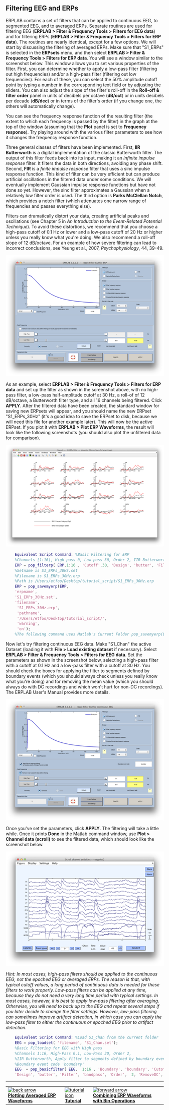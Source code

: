 ## Filtering EEG and ERPs
ERPLAB contains a set of filters that can be applied to continuous EEG, to segmented EEG, and to averaged ERPs.  Separate routines are used for filtering EEG (**ERPLAB > Filter & Frequency Tools >  Filters for EEG data**) and for filtering ERPs (**ERPLAB > Filter & Frequency Tools > Filters for ERP data**).  The routines are nearly identical, except for a few options.  We will start by discussing the filtering of averaged ERPs.  Make sure that "S1_ERPs" is selected in the **ERPsets** menu, and then select **ERPLAB > Filter & Frequency Tools > Filters for ERP data**. You will see a window similar to the screenshot below.  This window allows you to set various properties of the filter.  First, you can determine whether to apply a low-pass filter (filtering out high frequencies) and/or a high-pass filter (filtering out low frequencies).  For each of these, you can select the 50% amplitude cutoff point by typing a number in the corresponding text field or by adjusting the sliders.  You can also adjust the slope of the filter's roll-off in the **Roll-off & filter order** panel in units of decibels per octave (**dB/oct**) or in units decibels per decade (**dB/dec**) or in terms of the filter's order (if you change one, the others will automatically change).

You can see the frequency response function of the resulting filter (the extent to which each frequency is passed by the filter) in the graph at the top of the window (assuming that the **Plot** panel is set to **Frequency response**).  Try playing around with the various filter parameters to see how it changes the frequency response function.

Three general classes of filters have been implemented.  First, **IIR Butterworth** is a digital implementation of the classic Butterworth filter.  The output of this filter feeds back into its input, making it an _infinite impulse response_ filter.  It filters the data in both directions, avoiding any phase shift.  Second, **FIR** is a _finite impulse response_ filter that uses a sinc impulse response function.  This kind of filter can be very efficient but can produce artificial oscillations in the filtered data under some conditions.  We will eventually implement Gaussian impulse response functions but have not done so yet.  However, the sinc filter approximates a Gaussian when a relatively low filter order is used.  The third option is **Parks McClellan Notch**, which provides a notch filter (which attenuates one narrow range of frequencies and passes everything else).

Filters can dramatically distort your data, creating artificial peaks and oscillations (see Chapter 5 in _An Introduction to the Event-Related Potential Technique_).  To avoid these distortions, we recommend that you choose a high-pass cutoff of 0.1 Hz or lower and a low-pass cutoff of 20 Hz or higher unless you really know what you're doing.  We also recommend a roll-off slope of 12 dB/octave.  For an example of how severe filtering can lead to incorrect conclusions, see Yeung et al., 2007, _Psychophysiology_, 44, 39-49.

![GUI](./images/Tutorial/Tutorial_Filtering-EEG-and-ERPs_1.png)

As an example, select **ERPLAB > Filter & Frequency Tools > Filters for ERP data** and set up the filter as shown in the screenshot above, with no high-pass filter, a low-pass half-amplitude cutoff at 30 Hz, a roll-of of 12 dB/octave, a Butterworth filter type, and all 16 channels being filtered.  Click **APPLY**.  After the filtered data have been created, the standard window for saving new ERPsets will appear, and you should name the new ERPset "S1_ERPs_30Hz" (it's a good idea to save the ERPset to disk, because we will need this file for another example later).  This will now be the active ERPset.  If you plot it with **ERPLAB > Plot ERP Waveforms**, the result will look like the following screenshots (you should also plot the unfiltered data for comparison).

![GUI](./images/Tutorial/Tutorial_Filtering-EEG-and-ERPs_2.png)

```Matlab
    Equivalent Script Command: %Basic Filtering for ERP
    %Channels [1:16], High pass 0, Low pass 30, Order 2, IIR Butterworth
    ERP = pop_filterp( ERP,1:16 , 'Cutoff',30, 'Design', 'butter', 'Filter', 'lowpass', 'Order',2 );
    %Setname is S1_ERPs_30Hz.set
    %Filename is S1_ERPs_30Hz.erp
    %Path is /Users/etfoo/Desktop/tutorial_script/S1_ERPs_30Hz.erp
    ERP = pop_savemyerp(ERP,
    'erpname',
    'S1_ERPs_30Hz.set',
    'filename',
     'S1_ERPs_30Hz.erp',
     'pathname',
     '/Users/etfoo/Desktop/tutorial_script/',
     'warning',
     'on');
    %The following command uses Matlab's Current Folder pop_savemyerp(ERP, 'erpname', 'S1_ERPs_30Hz.set', 'filename', ' S1_ERPs_30Hz.erp')  
```

Now let's try filtering continuous EEG data.  Make "S1_Chan" the active Dataset (loading it with **File > Load existing dataset** if necessary).  Select **ERPLAB > Filter & Frequency Tools > Filters for EEG data**.  Set the parameters as shown in the screenshot below, selecting a high-pass filter with a cutoff at 0.1 Hz and a low-pass filter with a cutoff at 30 Hz.  You should check the boxes for applying the filter to segments defined by boundary events (which you should always check unless you really know what you're doing) and for removing the mean value (which you should always do with DC recordings and which won't hurt for non-DC recordings).  The ERPLAB User's Manual provides more details.

![GUI](./images/Tutorial/Tutorial_Filtering-EEG-and-ERPs_3.png)

Once you've set the parameters, click **APPLY**.  The filtering will take a little while. Once it prints **Done** in the Matlab command window, use **Plot > Channel data (scroll)** to see the filtered data, which should look like the screenshot below.

![GUI](./images/Tutorial/Tutorial_Filtering-EEG-and-ERPs_4.png)

_Hint: In most cases, high-pass filters should be applied to the continuous EEG, not the epoched EEG or averaged ERPs.  The reason is that, with typical cutoff values, a long period of continuous data is needed for these filters to work properly.  Low-pass filters can be applied at any time, because they do not need a very long time period with typical settings.  In most cases, however, it is best to apply low-pass filtering after averaging.  Otherwise, you will need to back up to the EEG and repeat several steps if you later decide to change the filter settings.  However, low-pass filtering can sometimes improve artifact detection, in which case you can apply the low-pass filter to either the continuous or epoched EEG prior to artifact detection._  


```Matlab
    Equivalent Script Command: %Load S1_Chan from the current folder
    EEG = pop_loadset( 'filename', 'S1_Chan.set');
    %Basic Filtering for EEG with High pass
    %Channels 1:16, High-Pass 0.1, Low-Pass 30, Order 2,
    %IIR Butterworth, Apply filter to segments defined by boundary events
    %Boundary event code 'boundary'
    EEG  = pop_basicfilter( EEG,  1:16 , 'Boundary', 'boundary', 'Cutoff', [ 0.1 30], ...
    'Design', 'butter', 'Filter', 'bandpass', 'Order',  2, 'RemoveDC', 'on' );
```

----
<table style="width:100%">
  <tr>
    <td><a href="./Plotting-Averaged-ERP-Waveforms:-Tutorial"> <img src="https://github.com/lucklab/erplab/wiki/images/ionicicons/ios7-arrow-back.png" alt="back arrow" height="75"><br> <b>
 Plotting Averaged ERP Waveforms </a></td>
    <td><a href="./Tutorial"> <img src="https://github.com/lucklab/erplab/wiki/images/ionicicons/ios7-copy.png" alt="tutorial icon" height="75"><br> <b>
 Tutorial</a></td>
    <td><a href="./Combining-ERP-Waveforms-with-Bin-Operations:-Tutorial"> <img src="https://github.com/lucklab/erplab/wiki/images/ionicicons/ios7-arrow-forward.png" alt="forward arrow" height="75"><br> <b> Combining ERP Waveforms with Bin Operations  </a></td>
  </tr>
</table>